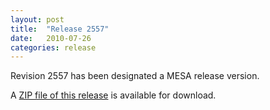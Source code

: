 ```yaml
---
layout: post
title:  "Release 2557"
date:   2010-07-26
categories: release
---
```


Revision 2557 has been designated a MESA release version.


A [ZIP file of this release][zip] is available for download.

[zip]:http://sourceforge.net/projects/mesa/files/releases/mesa-r2557.zip/download
